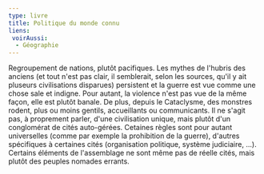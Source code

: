 ```yaml
---
type: livre
title: Politique du monde connu
liens:
 voirAussi:
  - Géographie
---
```

Regroupement de nations, plutôt pacifiques. Les mythes de l'hubris des anciens (et tout n'est pas clair, il semblerait, selon les sources, qu'il y ait pluseurs civilisations disparues) persistent et la guerre est vue comme une chose sale et indigne. Pour autant, la violence n'est pas vue de la même façon, elle est plutôt banale. De plus, depuis le Cataclysme, des monstres rodent, plus ou moins gentils, accueillants ou communicants. Il ne s'agit pas, à proprement parler, d'une civilisation unique, mais plutôt d'un conglomérat de cités auto-gérées. Cetaines règles sont pour autant universelles (comme par exemple la prohibition de la guerre), d'autres spécifiques à certaines cités (organisation politique, système judiciaire, ...). Certains éléments de l'assemblage ne sont même pas de réelle cités, mais plutôt des peuples nomades errants.

